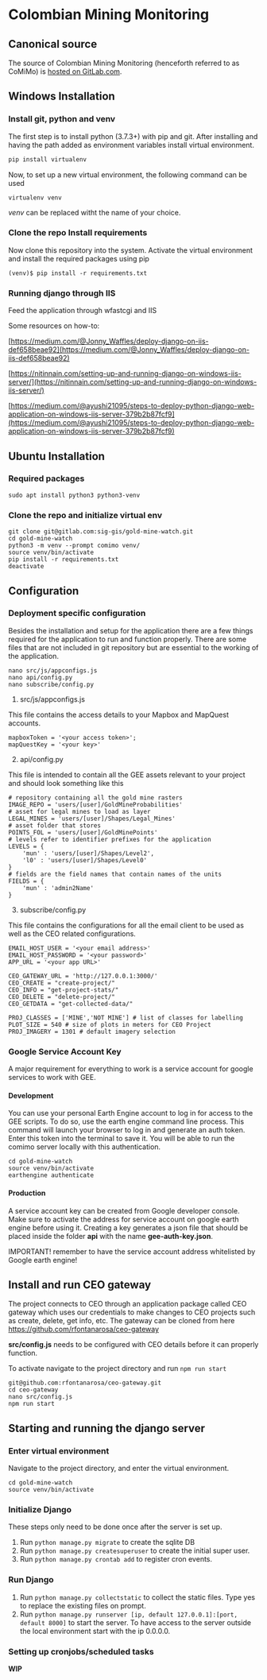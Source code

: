 # Colombian Mining Monitoring

## Canonical source

The source of Colombian Mining Monitoring (henceforth referred to as CoMiMo) is
[hosted on GitLab.com](https://gitlab.com/sig-gis/gold-mine-watch).

## Windows Installation

### Install git, python and venv

The first step is to install python (3.7.3+) with pip and git. After installing
and having the path added as environment variables install virtual environment.

```python
pip install virtualenv
```

Now, to set up a new virtual environment, the following command can be used

```shell
virtualenv venv
```

*venv* can be replaced witht the name of your choice.

### Clone the repo Install requirements

Now clone this repository into the system. Activate the virtual environment and
install the required packages using pip

```shell
(venv)$ pip install -r requirements.txt
```

### Running django through IIS

Feed the application through wfastcgi and IIS

Some resources on how-to:

[https://medium.com/@Jonny_Waffles/deploy-django-on-iis-def658beae92](https://medium.com/@Jonny_Waffles/deploy-django-on-iis-def658beae92)

[https://nitinnain.com/setting-up-and-running-django-on-windows-iis-server/](https://nitinnain.com/setting-up-and-running-django-on-windows-iis-server/)

[https://medium.com/@ayushi21095/steps-to-deploy-python-django-web-application-on-windows-iis-server-379b2b87fcf9](https://medium.com/@ayushi21095/steps-to-deploy-python-django-web-application-on-windows-iis-server-379b2b87fcf9)

## Ubuntu Installation

### Required packages

```shell
sudo apt install python3 python3-venv
```

### Clone the repo and initialize virtual env

```shell
git clone git@gitlab.com:sig-gis/gold-mine-watch.git
cd gold-mine-watch
python3 -m venv --prompt comimo venv/
source venv/bin/activate
pip install -r requirements.txt
deactivate
```

## Configuration

### Deployment specific configuration

Besides the installation and setup for the application there are a few things
required for the application to run and function  properly. There are some files
that are not included in git repository but are essential to the working of the
application.

```shell
nano src/js/appconfigs.js
nano api/config.py
nano subscribe/config.py
```

1. src/js/appconfigs.js

This file contains the access details to your Mapbox and MapQuest accounts.

```text
mapboxToken = '<your access token>';
mapQuestKey = '<your key>'
```

2. api/config.py

This file is intended to contain all the GEE assets relevant to your project
and should look something like this

```text
# repository containing all the gold mine rasters
IMAGE_REPO = 'users/[user]/GoldMineProbabilities'
# asset for legal mines to load as layer
LEGAL_MINES = 'users/[user]/Shapes/Legal_Mines'
# asset folder that stores
POINTS_FOL = 'users/[user]/GoldMinePoints'
# levels refer to identifier prefixes for the application
LEVELS = {
    'mun' : 'users/[user]/Shapes/Level2',
    'l0' : 'users/[user]/Shapes/Level0'
}
# fields are the field names that contain names of the units
FIELDS = {
    'mun' : 'admin2Name'
}
```

3. subscribe/config.py

This file contains the configurations for all the email client to be used as
well as the CEO related configurations.

```text
EMAIL_HOST_USER = '<your email address>'
EMAIL_HOST_PASSWORD = '<your password>'
APP_URL = '<your app URL>'

CEO_GATEWAY_URL = 'http://127.0.0.1:3000/'
CEO_CREATE = "create-project/"
CEO_INFO = "get-project-stats/"
CEO_DELETE = "delete-project/"
CEO_GETDATA = "get-collected-data/"

PROJ_CLASSES = ['MINE','NOT MINE'] # list of classes for labelling
PLOT_SIZE = 540 # size of plots in meters for CEO Project
PROJ_IMAGERY = 1301 # default imagery selection
```

### Google Service Account Key

A major requirement for everything to work is a service account for google
services to work with GEE.

#### Development

You can use your personal Earth Engine account to log in for access to the GEE
scripts. To do so, use the earth engine command line process. This command will
launch your browser to log in and generate an auth token. Enter this token into
the terminal to save it. You will be able to run the comimo server locally with
this authentication.

```shell
cd gold-mine-watch
source venv/bin/activate
earthengine authenticate
```

#### Production

A service account key can be created from Google developer console. Make sure to
activate the address for service account on google earth engine before using it.
Creating a key generates a json file that should be placed inside the folder
**api** with the name **gee-auth-key.json**.

IMPORTANT! remember to have the service account address whitelisted by Google earth engine!

## Install and run CEO gateway

The project connects to CEO through an application package called CEO gateway
which uses our credentials to make changes to CEO projects such as create,
delete, get info, etc. The gateway can be cloned from here
<https://github.com/rfontanarosa/ceo-gateway>

**src/config.js** needs to be configured with CEO details before it can properly
function.

To activate navigate to the project directory and run `npm run start`

```shell
git@github.com:rfontanarosa/ceo-gateway.git
cd ceo-gateway
nano src/config.js
npm run start
```

## Starting and running the django server

### Enter virtual environment

Navigate to the project directory, and enter the virtual environment.

```shell
cd gold-mine-watch
source venv/bin/activate
```

### Initialize Django

These steps only need to be done once after the server is set up.

1. Run `python manage.py migrate` to create the sqlite DB
2. Run `python manage.py createsuperuser` to create the initial super user.
3. Run `python manage.py crontab add` to register cron events.

### Run Django

1. Run `python manage.py collectstatic` to collect the static files. Type yes to
   replace the existing files on prompt.
2. Run `python manage.py runserver [ip, default 127.0.0.1]:[port, default 8000]`
   to start the server. To have access to the server outside the local
   environment start with the ip 0.0.0.0.

### Setting up cronjobs/scheduled tasks

**WIP**
